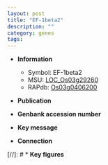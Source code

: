 ```yaml
---
layout: post
title: "EF-1beta2"
description: ""
category: genes
tags: 
---
```


* **Information**  
    + Symbol: EF-1beta2  
    + MSU: [LOC_Os03g29260](http://rice.uga.edu/cgi-bin/ORF_infopage.cgi?orf=LOC_Os03g29260)  
    + RAPdb: [Os03g0406200](http://rapdb.dna.affrc.go.jp/viewer/gbrowse_details/irgsp1?name=Os03g0406200)  

* **Publication**  

* **Genbank accession number**  

* **Key message**  

* **Connection**  

[//]: # * **Key figures**  


